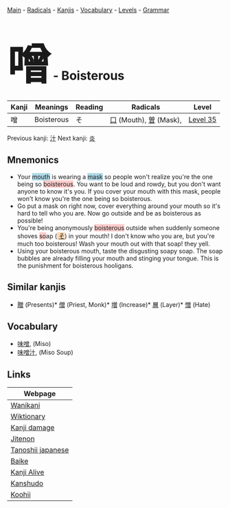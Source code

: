 <style> bigfont {font-size: 100px}</style>
[Main](../index.md) -
[Radicals](../radicals.md) -
[Kanjis](../kanjis.md) -
[Vocabulary](../vocabulary.md) -
[Levels](../levels.md) -
[Grammar](../grammar.md)
# <bigfont> 噌</bigfont> - Boisterous 

| Kanji | Meanings | Reading | Radicals | Level |
| --- | --- | --- | --- | --- |
| 噌 | Boisterous | そ | [口](../radicals/口.md) (Mouth), [曽](../radicals/曽.md) (Mask),  | [Level 35](../levels/wk_level35.md) |

Previous kanji: [汁](汁.md) Next kanji: [炎](炎.md) 

## Mnemonics
 * Your <span style="background-color:#ADD8E6"> mouth</span> is wearing a <span style="background-color:#ADD8E6"> mask</span> so people won't realize you're the one being so <span style="background-color:#ffcccb"> boisterous</span>. You want to be loud and rowdy, but you don't want anyone to know it's you. If you cover your mouth with this mask, people won't know you're the one being so boisterous.
* Go put a mask on right now, cover everything around your mouth so it's hard to tell who you are. Now go outside and be as boisterous as possible!
* You're being anonymously <span style="background-color:#ffcccb"> boisterous</span> outside when suddenly someone shoves <span style="background-color:#ffcccb"> so</span>ap (<span style="background-color:#fed8b1"> [そ](https://jisho.org/search/そ)</span>) in your mouth! I don't know who you are, but you're much too boisterous! Wash your mouth out with that soap! they yell.
* Using your boisterous mouth, taste the disgusting soapy soap. The soap bubbles are already filling your mouth and stinging your tongue. This is the punishment for boisterous hooligans.


## Similar kanjis
 * [贈](贈.md) (Presents)* [僧](僧.md) (Priest, Monk)* [増](増.md) (Increase)* [層](層.md) (Layer)* [憎](憎.md) (Hate)


## Vocabulary
 * [味噌](../vocabulary/噌.md), (Miso)
* [味噌汁](../vocabulary/噌.md), (Miso Soup)



## Links 

| Webpage |
| --- |
| [Wanikani          ](https://www.wanikani.com/kanji/噌) |
| [Wiktionary        ](https://en.wiktionary.org/wiki/噌) |
| [Kanji damage      ](http://www.kanjidamage.com/kanji/search?utf8=✓&q=噌) |
| [Jitenon           ](https://jitenon.com/kanji/噌) |
| [Tanoshii japanese ](https://www.tanoshiijapanese.com/dictionary/kanji.cfm?k=噌) |
| [Baike             ](https://baike.baidu.com/item/噌) |
| [Kanji Alive       ](https://app.kanjialive.com/噌) |
| [Kanshudo          ](https://www.kanshudo.com/searchmn?q=噌) |
| [Koohii            ](https://kanji.koohii.com/study/kanji/噌) |
